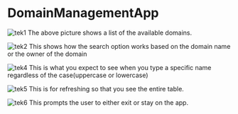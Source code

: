 # DomainManagementApp
![tek1](https://github.com/user-attachments/assets/a3379671-8c56-4d4d-a9d0-bc267fe602e9)
The above picture shows a list of the available domains.

![tek2](https://github.com/user-attachments/assets/e75fa605-078e-46d3-b030-035ab4a3ca91)
This shows how the search option works based on the domain name or the owner of the domain


![tek4](https://github.com/user-attachments/assets/e076ba0d-22b9-4204-b44a-58b324de9fae)
This is what you expect to see when you type a specific name regardless of the case(uppercase or lowercase)


![tek5](https://github.com/user-attachments/assets/f62726bf-d816-4d74-a733-407491f32aa9)
This is for refreshing so that you see the entire table.

![tek6](https://github.com/user-attachments/assets/9d96600a-c939-49b7-8872-f692756050cf)
This prompts the user to either exit or stay on the app.



